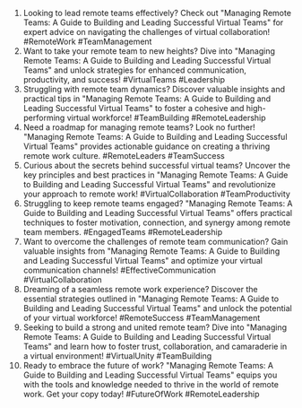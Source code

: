 1. Looking to lead remote teams effectively? Check out "Managing Remote Teams: A Guide to Building and Leading Successful Virtual Teams" for expert advice on navigating the challenges of virtual collaboration! #RemoteWork #TeamManagement
2. Want to take your remote team to new heights? Dive into "Managing Remote Teams: A Guide to Building and Leading Successful Virtual Teams" and unlock strategies for enhanced communication, productivity, and success! #VirtualTeams #Leadership
3. Struggling with remote team dynamics? Discover valuable insights and practical tips in "Managing Remote Teams: A Guide to Building and Leading Successful Virtual Teams" to foster a cohesive and high-performing virtual workforce! #TeamBuilding #RemoteLeadership
4. Need a roadmap for managing remote teams? Look no further! "Managing Remote Teams: A Guide to Building and Leading Successful Virtual Teams" provides actionable guidance on creating a thriving remote work culture. #RemoteLeaders #TeamSuccess
5. Curious about the secrets behind successful virtual teams? Uncover the key principles and best practices in "Managing Remote Teams: A Guide to Building and Leading Successful Virtual Teams" and revolutionize your approach to remote work! #VirtualCollaboration #TeamProductivity
6. Struggling to keep remote teams engaged? "Managing Remote Teams: A Guide to Building and Leading Successful Virtual Teams" offers practical techniques to foster motivation, connection, and synergy among remote team members. #EngagedTeams #RemoteLeadership
7. Want to overcome the challenges of remote team communication? Gain valuable insights from "Managing Remote Teams: A Guide to Building and Leading Successful Virtual Teams" and optimize your virtual communication channels! #EffectiveCommunication #VirtualCollaboration
8. Dreaming of a seamless remote work experience? Discover the essential strategies outlined in "Managing Remote Teams: A Guide to Building and Leading Successful Virtual Teams" and unlock the potential of your virtual workforce! #RemoteSuccess #TeamManagement
9. Seeking to build a strong and united remote team? Dive into "Managing Remote Teams: A Guide to Building and Leading Successful Virtual Teams" and learn how to foster trust, collaboration, and camaraderie in a virtual environment! #VirtualUnity #TeamBuilding
10. Ready to embrace the future of work? "Managing Remote Teams: A Guide to Building and Leading Successful Virtual Teams" equips you with the tools and knowledge needed to thrive in the world of remote work. Get your copy today! #FutureOfWork #RemoteLeadership
